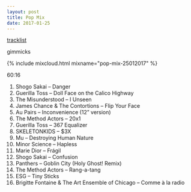 ```yaml
---
layout: post
title: Pop Mix
date: 2017-01-25
---
```


<a name="tracklist"></a>[tracklist](/2016/12/01/low-mix/#tracklist)

gimmicks

<!-- more -->

{% include mixcloud.html mixname="pop-mix-25012017" %}

60:16

1. Shogo Sakai – Danger
2. Guerilla Toss – Doll Face on the Calico Highway
3. The Misunderstood – I Unseen
4. James Chance & The Contortions – Flip Your Face
5. Au Pairs – Inconvenience (12” version)
6. The Method Actors – 20x1
7. Guerilla Toss – 367 Equalizer
8. SKELETONKIDS – $3X
9. Mu – Destroying Human Nature
10. Minor Science – Hapless
11. Marie Dior – Frágil
12. Shogo Sakai – Confusion
13. Panthers – Goblin City (Holy Ghost! Remix)
14. The Method Actors – Rang-a-tang
15. ESG – Tiny Sticks
16. Brigitte Fontaine & The Art Ensemble of Chicago – Comme à la radio